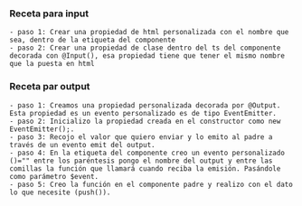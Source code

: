 ### Receta para input

    - paso 1: Crear una propiedad de html personalizada con el nombre que sea, dentro de la etiqueta del componente
    - paso 2: Crear una propiedad de clase dentro del ts del componente decorada con @Input(), esa propiedad tiene que tener el mismo nombre que la puesta en html

### Receta par output

    - paso 1: Creamos una propiedad personalizada decorada por @Output. Esta propiedad es un evento personalizado es de tipo EventEmitter.
    - paso 2: Inicializo la propiedad creada en el constructor como new EventEmitter();.
    - paso 3: Recojo el valor que quiero enviar y lo emito al padre a través de un evento emit del output.
    - paso 4: En la etiqueta del componente creo un evento personalizado ()="" entre los paréntesis pongo el nombre del output y entre las comillas la función que llamará cuando reciba la emisión. Pasándole como parámetro $event.
    - paso 5: Creo la función en el componente padre y realizo con el dato lo que necesite (push()).
